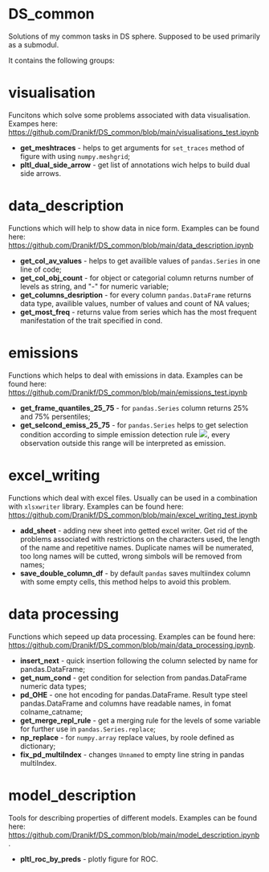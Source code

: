 # DS_common
Solutions of my common tasks in DS sphere. Supposed to be used primarily as a submodul.

It contains the following groups:

# visualisation
Funcitons which solve some problems associated with data visualisation.
Exampes here: https://github.com/Dranikf/DS_common/blob/main/visualisations_test.ipynb

- **get_meshtraces** - helps to get arguments for `set_traces` method of figure with using `numpy.meshgrid`;
- **pltl_dual_side_arrow** - get list of annotations wich helps to build dual side arrows.

# data_description

Functions which will help to show data in nice form. Examples can be found here: https://github.com/Dranikf/DS_common/blob/main/data_description.ipynb

- **get_col_av_values** - helps to get availible values of `pandas.Series` in one line of code;<br>
- **get_col_obj_count** - for object or categorial column returns number of levels as string, and "-" for numeric variable;
- **get_columns_desription** - for every column `pandas.DataFrame` returns data type, availible values, number of values and count of NA values;
- **get_most_freq** - returns value from series which has the most frequent manifestation of the trait specified in cond.

# emissions

Functions which helps to deal with emissions in data. Examples can be found here: https://github.com/Dranikf/DS_common/blob/main/emissions_test.ipynb

- **get_frame_quantiles_25_75** - for `pandas.Series` column returns 25% and 75% persentiles;
- **get_selcond_emiss_25_75** - for `pandas.Series` helps to get selection condition according to simple emission detection rule <img src="https://latex.codecogs.com/gif.latex?[x_{25}-b(x_{75}-x_{25});x_{75}+b(x_{75}-x_{25})]"/>, every observation outside this range will be interpreted as emission.

# excel_writing

Functions which deal with excel files. Usually can be used in a combination with `xlsxwriter` library. Examples can be found here: https://github.com/Dranikf/DS_common/blob/main/excel_writing_test.ipynb

- **add_sheet** - adding new sheet into getted excel writer. Get rid of the problems associated with restrictions on the characters used, the length of the name and repetitive names. Duplicate names will be numerated, too long names will be cutted, wrong simbols will be removed from names;
- **save_double_column_df** - by default `pandas` saves multiindex column with some empty cells, this method helps to avoid this problem.


# data processing

Functions which sepeed up data processing. Examples can be found here: https://github.com/Dranikf/DS_common/blob/main/data_processing.ipynb.

- **insert_next** - quick insertion following the column selected by name for pandas.DataFrame;
- **get_num_cond** - get condition for selection from pandas.DataFrame numeric data types;
- **pd_OHE** - one hot encoding for pandas.DataFrame. Result type steel pandas.DataFrame and columns have readable names, in fomat colname_catname;
- **get_merge_repl_rule** - get a merging rule for the levels of some variable for further use in `pandas.Series.replace`;
- **np_replace** - for `numpy.array` replace values, by roole defined as dictionary;
- **fix_pd_multiIndex** - changes `Unnamed` to empty line string in pandas multiIndex.

# model_description

Tools for describing properties of different models. Examples can be found here: https://github.com/Dranikf/DS_common/blob/main/model_description.ipynb.

- **pltl_roc_by_preds** - plotly figure for ROC.